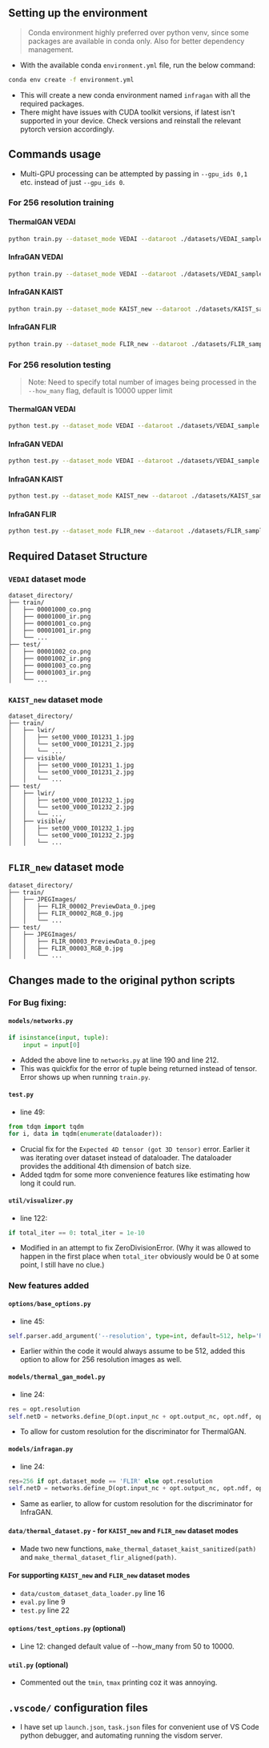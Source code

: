 ## Setting up the environment
> Conda environment highly preferred over python venv, since some packages are available in conda only. Also for better dependency management.
- With the available conda `environment.yml` file, run the below command:
```bash
conda env create -f environment.yml
```
- This will create a new conda environment named `infragan` with all the required packages.
- There might have issues with CUDA toolkit versions, if latest isn't supported in your device. Check versions and reinstall the relevant pytorch version accordingly.

## Commands usage

- Multi-GPU processing can be attempted by passing in `--gpu_ids 0,1` etc. instead of just `--gpu_ids 0`.

<div style="page-break-after: always;"></div>

### For 256 resolution training

#### ThermalGAN VEDAI
```bash
python train.py --dataset_mode VEDAI --dataroot ./datasets/VEDAI_sample --name thermal_gan_vedai --model thermal_gan --which_model_netG unet_256 --which_model_netD unetdiscriminator --which_direction AtoB --input_nc 3 --output_nc 1 --lambda_A 100 --no_lsgan --norm batch --pool_size 0 --loadSize 256 --fineSize 256 --gpu_ids 0 --nThreads 8 --batchSize 1 --save_epoch_freq 1 --resolution 256
```

#### InfraGAN VEDAI
```bash
python train.py --dataset_mode VEDAI --dataroot ./datasets/VEDAI_sample --name infragan_vedai --model infragan --which_model_netG unet_256 --which_model_netD unetdiscriminator --which_direction AtoB --input_nc 3 --output_nc 1 --lambda_A 100 --no_lsgan --norm batch --pool_size 0 --loadSize 256 --fineSize 256 --gpu_ids 0 --nThreads 8 --batchSize 1 --save_epoch_freq 1 --resolution 256
```

#### InfraGAN KAIST
```bash
python train.py --dataset_mode KAIST_new --dataroot ./datasets/KAIST_sample --name infragan_kaist --model infragan --which_model_netG unet_256 --which_model_netD unetdiscriminator --which_direction AtoB --input_nc 3 --output_nc 1 --lambda_A 100 --no_lsgan --norm batch --pool_size 0 --loadSize 256 --fineSize 256 --gpu_ids 0 --nThreads 8 --batchSize 1 --save_epoch_freq 1 --resolution 256
```

#### InfraGAN FLIR
```bash
python train.py --dataset_mode FLIR_new --dataroot ./datasets/FLIR_sample --name infragan_flir --model infragan --which_model_netG unet_256 --which_model_netD unetdiscriminator --which_direction AtoB --input_nc 3 --output_nc 1 --lambda_A 100 --no_lsgan --norm batch --pool_size 0 --loadSize 256 --fineSize 256 --gpu_ids 0 --nThreads 8 --batchSize 1 --save_epoch_freq 1 --resolution 256
```

<div style="page-break-after: always;"></div>

### For 256 resolution testing
> Note: Need to specify total number of images being processed in the `--how_many` flag, default is 10000 upper limit

#### ThermalGAN VEDAI
```bash
python test.py --dataset_mode VEDAI --dataroot ./datasets/VEDAI_sample --name thermal_gan_vedai --model thermal_gan --which_model_netG unet_256 --which_model_netD unetdiscriminator --which_direction AtoB --input_nc 3 --output_nc 1 --norm batch --loadSize 256 --fineSize 256 --gpu_ids 0 --nThreads 8 --batchSize 4 --how_many 5 --resolution 256
```

#### InfraGAN VEDAI
```bash
python test.py --dataset_mode VEDAI --dataroot ./datasets/VEDAI_sample --name infragan_vedai --model infragan --which_model_netG unet_256 --which_model_netD unetdiscriminator --which_direction AtoB --input_nc 3 --output_nc 1 --norm batch --loadSize 256 --fineSize 256 --gpu_ids 0 --nThreads 8 --batchSize 4 --how_many 5 --resolution 256
```

#### InfraGAN KAIST
```bash
python test.py --dataset_mode KAIST_new --dataroot ./datasets/KAIST_sample --name infragan_kaist --model infragan --which_model_netG unet_256 --which_model_netD unetdiscriminator --which_direction AtoB --input_nc 3 --output_nc 1 --norm batch --loadSize 256 --fineSize 256 --gpu_ids 0 --nThreads 8 --batchSize 4 --how_many 5 --resolution 256
```

#### InfraGAN FLIR
```bash
python test.py --dataset_mode FLIR_new --dataroot ./datasets/FLIR_sample --name infragan_flir --model infragan --which_model_netG unet_256 --which_model_netD unetdiscriminator --which_direction AtoB --input_nc 3 --output_nc 1 --norm batch --loadSize 256 --fineSize 256 --gpu_ids 0 --nThreads 8 --batchSize 4 --how_many 5 --resolution 256
```

<div style="page-break-after: always;"></div>

## Required Dataset Structure

### `VEDAI` dataset mode
```
dataset_directory/
├── train/
│   ├── 00001000_co.png
│   ├── 00001000_ir.png
│   ├── 00001001_co.png
│   ├── 00001001_ir.png
│   └── ...
├── test/
│   ├── 00001002_co.png
│   ├── 00001002_ir.png
│   ├── 00001003_co.png
│   ├── 00001003_ir.png
│   └── ...
```

### `KAIST_new` dataset mode

```
dataset_directory/
├── train/
│   ├── lwir/
│   │   ├── set00_V000_I01231_1.jpg
│   │   └── set00_V000_I01231_2.jpg
│   │   └── ...
│   ├── visible/
│   │   ├── set00_V000_I01231_1.jpg
│   │   └── set00_V000_I01231_2.jpg
│   │   └── ...
├── test/
│   ├── lwir/
│   │   ├── set00_V000_I01232_1.jpg
│   │   └── set00_V000_I01232_2.jpg
│   │   └── ...
│   ├── visible/
│   │   ├── set00_V000_I01232_1.jpg
│   │   └── set00_V000_I01232_2.jpg
│   │   └── ...
```

<div style="page-break-after: always;"></div>

## `FLIR_new` dataset mode
```
dataset_directory/
├── train/
│   ├── JPEGImages/
│   │   ├── FLIR_00002_PreviewData_0.jpeg
│   │   ├── FLIR_00002_RGB_0.jpg
│   │   └── ...
├── test/
│   ├── JPEGImages/
│   │   ├── FLIR_00003_PreviewData_0.jpeg
│   │   ├── FLIR_00003_RGB_0.jpg
│   │   └── ...
```


## Changes made to the original python scripts

### For Bug fixing:

#### `models/networks.py`
```python
if isinstance(input, tuple):
    input = input[0]
```
- Added the above line to `networks.py` at line 190 and line 212.
- This was quickfix for the error of tuple being returned instead of tensor. Error shows up when running `train.py`.

#### `test.py`
- line 49:
```python
from tdqm import tqdm
for i, data in tqdm(enumerate(dataloader)):
```
- Crucial fix for the `Expected 4D tensor (got 3D tensor)` error. Earlier it was iterating over dataset instead of dataloader. The dataloader provides the additional 4th dimension of batch size.
- Added tqdm for some more convenience features like estimating how long it could run.

#### `util/visualizer.py`
- line 122:
```python
if total_iter == 0: total_iter = 1e-10
```
- Modified in an attempt to fix ZeroDivisionError. (Why it was allowed to happen in the first place when `total_iter` obviously would be 0 at some point, I still have no clue.)

### New features added

#### `options/base_options.py`
- line 45:
```python
self.parser.add_argument('--resolution', type=int, default=512, help='Resolution of the Discriminator')
```
- Earlier within the code it would always assume to be 512, added this option to allow for 256 resolution images as well.

#### `models/thermal_gan_model.py`
- line 24:
```python
res = opt.resolution
self.netD = networks.define_D(opt.input_nc + opt.output_nc, opt.ndf, opt.which_model_netD, opt.n_layers_D, opt.norm, use_sigmoid, opt.init_type, self.gpu_ids, resolution=res)
```
- To allow for custom resolution for the discriminator for ThermalGAN.

#### `models/infragan.py`
- line 24:
```python
res=256 if opt.dataset_mode == 'FLIR' else opt.resolution
self.netD = networks.define_D(opt.input_nc + opt.output_nc, opt.ndf, opt.which_model_netD, opt.n_layers_D, opt.norm, use_sigmoid, opt.init_type, self.gpu_ids, resolution=res)
```
- Same as earlier, to allow for custom resolution for the discriminator for InfraGAN.

#### `data/thermal_dataset.py` - for `KAIST_new` and `FLIR_new` dataset modes
- Made two new functions, `make_thermal_dataset_kaist_sanitized(path)` and `make_thermal_dataset_flir_aligned(path)`.

#### For supporting `KAIST_new` and `FLIR_new` dataset modes
- `data/custom_dataset_data_loader.py` line 16
- `eval.py` line 9
- `test.py` line 22

#### `options/test_options.py` (optional)
- Line 12: changed default value of --how_many from 50 to 10000.

#### `util.py` (optional)
- Commented out the `tmin`, `tmax` printing coz it was annoying.


## `.vscode/` configuration files
- I have set up `launch.json`, `task.json` files for convenient use of VS Code python debugger, and automating running the visdom server.
